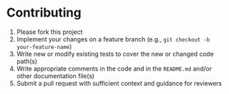 # Contributing

1. Please fork this project
2. Implement your changes on a feature branch (e.g., `git checkout -b your-feature-name`)
3. Write new or modify existing tests to cover the new or changed code path(s)
4. Write appropriate comments in the code and in the `README.md` and/or other documentation file(s)
5. Submit a pull request with sufficient context and guidance for reviewers 
